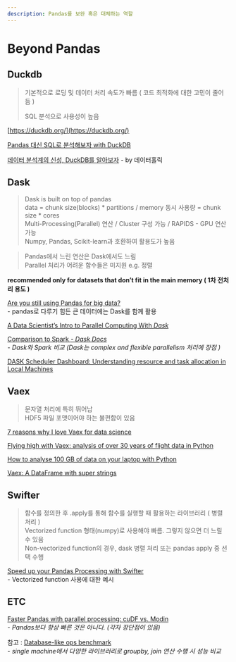 ```yaml
---
description: Pandas를 보완 혹은 대체하는 역할
---
```


# Beyond Pandas

## Duckdb

> 기본적으로 로딩 및 데이터 처리 속도가 빠름 ( 코드 최적화에 대한 고민이 줄어듬 )
>
> SQL 분석으로 사용성이 높음

[https://duckdb.org/](https://duckdb.org/)

[Pandas 대신 SQL로 분석해보자 with DuckDB](https://yahwang.github.io/posts/100)

[데이터 분석계의 신성, DuckDB를 알아보자](https://www.youtube.com/watch?v=LUHvc2cMvwA\&t=66s) - by 데이터홀릭

## Dask

> Dask is built on top of pandas\
> data = chunk size(blocks) \* partitions / memory 동시 사용량 = chunk size \* cores\
> Multi-Processing(Parallel) 연산 / Cluster 구성 가능 / RAPIDS - GPU 연산 가능 \
> Numpy, Pandas, Scikit-learn과 호환하여 활용도가 높음

> Pandas에서 느린 연산은 Dask에서도 느림\
> Parallel 처리가 어려운 함수들은 미지원  e.g. 정렬

**recommended only for datasets that don’t fit in the main memory ( 1차 전처리 용도 )**

[Are you still using Pandas for big data?](https://towardsdatascience.com/are-you-still-using-pandas-for-big-data-12788018ba1a)\
&#x20; \-  pandas로 다루기 힘든 큰 데이터에는 Dask를 함께 활용

[A Data Scientist’s Intro to Parallel Computing With _Dask_](https://towardsdatascience.com/a-data-scientists-intro-to-parallel-computing-with-dask-4c1b4a464579)

[Comparison to Spark _- Dask Docs_](https://docs.dask.org/en/latest/spark.html)\
&#x20; _- Dask와 Spark 비교 (Dask는 complex and flexible parallelism 처리에 장점 )_

[DASK Scheduler Dashboard: Understanding resource and task allocation in Local Machines](https://medium.com/@kartikbhanot/dask-scheduler-dashboard-understanding-resource-and-task-allocation-in-local-machines-bc5aa60eca6e)

## Vaex

> 문자열 처리에 특히 뛰어남 \
> HDF5 파일 포맷이어야 하는 불편함이 있음

[7 reasons why I love Vaex for data science](https://towardsdatascience.com/7-reasons-why-i-love-vaex-for-data-science-99008bc8044b)

[Flying high with Vaex: analysis of over 30 years of flight data in Python](https://towardsdatascience.com/https-medium-com-jovan-veljanoski-flying-high-with-vaex-analysis-of-over-30-years-of-flight-data-in-python-b224825a6d56)

[How to analyse 100 GB of data on your laptop with Python](https://towardsdatascience.com/how-to-analyse-100s-of-gbs-of-data-on-your-laptop-with-python-f83363dda94)

[Vaex: A DataFrame with super strings](https://towardsdatascience.com/vaex-a-dataframe-with-super-strings-789b92e8d861)

## Swifter

> 함수를 정의한 후 .apply를 통해 함수를 실행할 때 활용하는 라이브러리 ( 병렬 처리 )\
> Vectorized function 형태(numpy)로 사용해야 빠름. 그렇지 않으면 더 느릴 수 있음 \
> Non-vectorized function의 경우, dask 병렬 처리 또는 pandas apply 중 선택 수행&#x20;

[Speed up your Pandas Processing with Swifter](https://towardsdatascience.com/speed-up-your-pandas-processing-with-swifter-6aa314600a13)\
&#x20; \- Vectorized function 사용에 대한 예시

## ETC

[Faster Pandas with parallel processing: cuDF vs. Modin](https://towardsdatascience.com/faster-pandas-with-parallel-processing-cudf-vs-modin-f2318c594084)\
&#x20; \-  _Pandas보다 항상 빠른 것은 아니다. (각자 장단점이 있음)_

참고 : [Database-like ops benchmark](https://h2oai.github.io/db-benchmark/)\
&#x20; \-  _single machine에서 다양한 라이브러리로 groupby, join 연산 수행 시 성능 비교_
